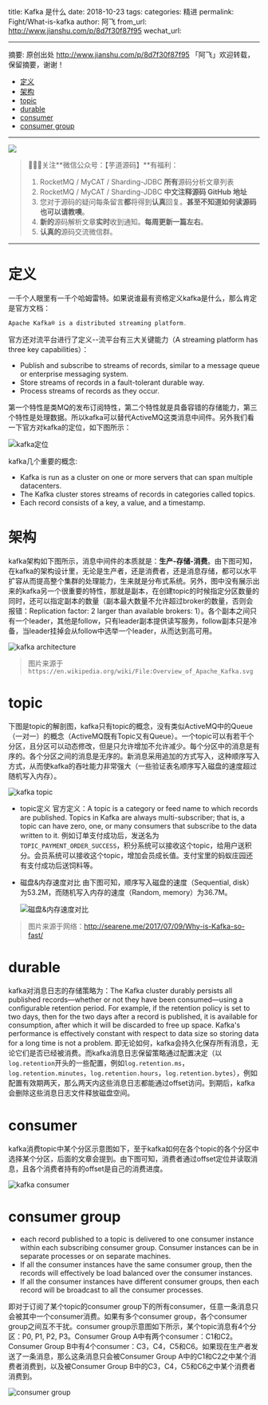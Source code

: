 title: Kafka 是什么
date: 2018-10-23
tags:
categories: 精进
permalink: Fight/What-is-kafka
author: 阿飞
from_url: http://www.jianshu.com/p/8d7f30f87f95
wechat_url:

----

摘要: 原创出处 http://www.jianshu.com/p/8d7f30f87f95 「阿飞」欢迎转载，保留摘要，谢谢！

- [定义](http://www.iocoder.cn/Fight/What-is-kafka/)
- [架构](http://www.iocoder.cn/Fight/What-is-kafka/)
- [topic](http://www.iocoder.cn/Fight/What-is-kafka/)
- [durable](http://www.iocoder.cn/Fight/What-is-kafka/)
- [consumer](http://www.iocoder.cn/Fight/What-is-kafka/)
- [consumer group](http://www.iocoder.cn/Fight/What-is-kafka/)

-------

![](http://www.iocoder.cn/images/common/wechat_mp_2017_07_31.jpg)

> 🙂🙂🙂关注**微信公众号：【芋道源码】**有福利：
> 1. RocketMQ / MyCAT / Sharding-JDBC **所有**源码分析文章列表
> 2. RocketMQ / MyCAT / Sharding-JDBC **中文注释源码 GitHub 地址**
> 3. 您对于源码的疑问每条留言**都**将得到**认真**回复。**甚至不知道如何读源码也可以请教噢**。
> 4. **新的**源码解析文章**实时**收到通知。**每周更新一篇左右**。
> 5. **认真的**源码交流微信群。

-------

# 定义

一千个人眼里有一千个哈姆雷特。如果说谁最有资格定义kafka是什么，那么肯定是官方文档：

```java
Apache Kafka® is a distributed streaming platform.
```

官方还对流平台进行了定义--流平台有三大关键能力（A streaming platform has three key capabilities）：

- Publish and subscribe to streams of records, similar to a message queue or enterprise messaging system.
- Store streams of records in a fault-tolerant durable way.
- Process streams of records as they occur.

第一个特性是类MQ的发布订阅特性，第二个特性就是具备容错的存储能力，第三个特性是处理数据。所以kafka可以替代ActiveMQ这类消息中间件。另外我们看一下官方对kafka的定位，如下图所示：

![kafka定位](https:////upload-images.jianshu.io/upload_images/6918995-ea4d7e038243c7c2.png?imageMogr2/auto-orient/strip%7CimageView2/2/w/846/format/jpeg)

kafka几个重要的概念:

- Kafka is run as a cluster on one or more servers that can span multiple datacenters.
- The Kafka cluster stores streams of records in categories called topics.
- Each record consists of a key, a value, and a timestamp.

# 架构

kafka架构如下图所示，消息中间件的本质就是：**生产-存储-消费**。由下图可知，在kafka的架构设计里，无论是生产者，还是消费者，还是消息存储，都可以水平扩容从而提高整个集群的处理能力，生来就是分布式系统。另外，图中没有展示出来的kafka另一个很重要的特性，那就是副本，在创建topic的时候指定分区数量的同时，还可以指定副本的数量（副本最大数量不允许超过broker的数量，否则会报错：Replication factor: 2 larger than available brokers: 1）。各个副本之间只有一个leader，其他是follow，只有leader副本提供读写服务，follow副本只是冷备，当leader挂掉会从follow中选举一个leader，从而达到高可用。

![kafka architecture](https:////upload-images.jianshu.io/upload_images/6918995-c50ce98319677c06.png?imageMogr2/auto-orient/strip%7CimageView2/2/w/858/format/jpeg)


> 图片来源于`https://en.wikipedia.org/wiki/File:Overview_of_Apache_Kafka.svg`

# topic

下图是topic的解剖图，kafka只有topic的概念，没有类似ActiveMQ中的Queue（一对一）的概念（ActiveMQ既有Topic又有Queue）。一个topic可以有若干个分区，且分区可以动态修改，但是只允许增加不允许减少。每个分区中的消息是有序的。各个分区之间的消息是无序的。新消息采用追加的方式写入，这种顺序写入方式，从而使kafka的吞吐能力非常强大（一些验证表名顺序写入磁盘的速度超过随机写入内存）。



![kafka topic](https:////upload-images.jianshu.io/upload_images/6918995-75ed3cc390a1cc9b.png?imageMogr2/auto-orient/strip%7CimageView2/2/w/748/format/jpeg)



- topic定义
   官方定义：A topic is a category or feed name to which records are published. Topics in Kafka are always multi-subscriber; that is, a topic can have zero, one, or many consumers that subscribe to the data written to it.
   例如订单支付成功后，发送名为`TOPIC_PAYMENT_ORDER_SUCCESS`，积分系统可以接收这个topic，给用户送积分。会员系统可以接收这个topic，增加会员成长值。支付宝里的蚂蚁庄园还有支付成功后送饲料等。

- 磁盘&内存速度对比
   由下图可知，顺序写入磁盘的速度（Sequential, disk）为53.2M，而随机写入内存的速度（Random, memory）为36.7M。



  ![磁盘&内存速度对比](https:////upload-images.jianshu.io/upload_images/6918995-935190691611febf.png?imageMogr2/auto-orient/strip%7CimageView2/2/w/585/format/jpeg)


> 图片来源于网络：<http://searene.me/2017/07/09/Why-is-Kafka-so-fast/>

# durable

kafka对消息日志的存储策略为：The Kafka cluster durably persists all published records—whether or not they have been consumed—using a configurable retention period. For example, if the retention policy is set to two days, then for the two days after a record is published, it is available for consumption, after which it will be discarded to free up space. Kafka's performance is effectively constant with respect to data size so storing data for a long time is not a problem.
 即无论如何，kafka会持久化保存所有消息，无论它们是否已经被消费。而kafka消息日志保留策略通过配置决定（以`log.retention`开头的一些配置，例如`log.retention.ms`，`log.retention.minutes`，`log.retention.hours`，`log.retention.bytes`），例如配置有效期两天，那么两天内这些消息日志都能通过offset访问。到期后，kafka会删除这些消息日志文件释放磁盘空间。

# consumer

kafka消费topic中某个分区示意图如下，至于kafka如何在各个topic的各个分区中选择某个分区，后面的文章会提到。由下图可知，消费者通过offset定位并读取消息，且各个消费者持有的offset是自己的消费进度。



![kafka consumer](https:////upload-images.jianshu.io/upload_images/6918995-60cc0a5474876929.png?imageMogr2/auto-orient/strip%7CimageView2/2/w/872/format/jpeg)

# consumer group

- each record published to a topic is delivered to one consumer instance within each subscribing consumer group. Consumer instances can be in separate processes or on separate machines.
- If all the consumer instances have the same consumer group, then the records will effectively be load balanced over the consumer instances.
- If all the consumer instances have different consumer groups, then each record will be broadcast to all the consumer processes.

即对于订阅了某个topic的consumer group下的所有consumer，任意一条消息只会被其中一个consumer消费。如果有多个consumer group，各个consumer group之间互不干扰。consumer group示意图如下所示，某个topic消息有4个分区：P0, P1, P2, P3。Consumer Group A中有两个consumer：C1和C2。Consumer Group B中有4个consumer：C3，C4，C5和C6。如果现在生产者发送了一条消息，那么这条消息只会被Consumer Group A中的C1和C2之中某个消费者消费到，以及被Consumer Group B中的C3，C4，C5和C6之中某个消费者消费到。


![consumer group](https:////upload-images.jianshu.io/upload_images/6918995-2f66a2b6ce7d84b0.png?imageMogr2/auto-orient/strip%7CimageView2/2/w/799/format/jpeg)